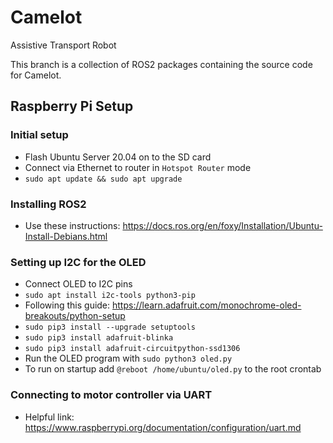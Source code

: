 # Camelot
Assistive Transport Robot

This branch is a collection of ROS2 packages containing the source code for Camelot.

## Raspberry Pi Setup

### Initial setup
- Flash Ubuntu Server 20.04 on to the SD card
- Connect via Ethernet to router in `Hotspot Router` mode
- `sudo apt update && sudo apt upgrade`

### Installing ROS2
- Use these instructions: https://docs.ros.org/en/foxy/Installation/Ubuntu-Install-Debians.html

### Setting up I2C for the OLED
- Connect OLED to I2C pins
- `sudo apt install i2c-tools python3-pip`
- Following this guide: https://learn.adafruit.com/monochrome-oled-breakouts/python-setup
- `sudo pip3 install --upgrade setuptools`
- `sudo pip3 install adafruit-blinka`
- `sudo pip3 install adafruit-circuitpython-ssd1306`
- Run the OLED program with `sudo python3 oled.py`
- To run on startup add `@reboot /home/ubuntu/oled.py` to the root crontab

### Connecting to motor controller via UART
- Helpful link: https://www.raspberrypi.org/documentation/configuration/uart.md
